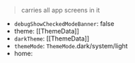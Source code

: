 > carries all app screens in it
- `debugShowCheckedModeBanner`: false
- theme: [[ThemeData]]
- `darkTheme`: [[ThemeData]]
- `themeMode`: `ThemeMode`.dark/system/light
- home: